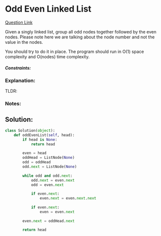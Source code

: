 # Odd Even Linked List  

[Question Link](https://leetcode.com/problems/odd-even-linked-list/)  

Given a singly linked list, group all odd nodes together followed by the even nodes. Please note here we are talking about the node number and not the value in the nodes.  

You should try to do it in place. The program should run in O(1) space complexity and O(nodes) time complexity.  

##### Constraints:

### Explanation:
TLDR: 

### Notes:


## Solution:
```Python
class Solution(object):
    def oddEvenList(self, head):
        if head is None:
            return head
        
        even = head
        oddHead = ListNode(None)
        odd = oddHead
        odd.next = ListNode(None)
        
        while odd and odd.next:
            odd.next = even.next
            odd = even.next
            
            if even.next:
                even.next = even.next.next
                
            if even.next:
                even = even.next
                
        even.next = oddHead.next
        
        return head
```
